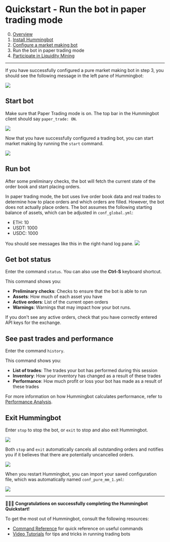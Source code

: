# Quickstart - Run the bot in paper trading mode

0. [Overview](index.md)
1. [Install Hummingbot](install.md)
2. [Configure a market making bot](configure.md)
3. Run the bot in paper trading mode
4. [Participate in Liquidity Mining](participate.md)

---

If you have successfully configured a pure market making bot in step 3, you should see the following message in the left pane of Hummingbot:

![](/assets/img/quickstart_start.png)

## Start bot

Make sure that Paper Trading mode is on. The top bar in the Hummingbot client should say `paper_trade: ON`.

![](/assets/img/quickstart_paper_on.png)

Now that you have successfully configured a trading bot, you can start market making by running the `start` command.

![](/assets/img/quickstart_starting.png)

## Run bot
After some preliminary checks, the bot will fetch the current state of the order book and start placing orders.

In paper trading mode, the bot uses live order book data and real trades to determine how to place orders and which orders are filled. However, the bot does not actually place orders. The bot assumes the following starting balance of assets, which can be adjusted in `conf_global.yml`:

* ETH: 10
* USDT: 1000
* USDC: 1000

You should see messages like this in the right-hand log pane.
![](/assets/img/running-bot.png)

## Get bot status

Enter the command `status`. You can also use the **Ctrl-S** keyboard shortcut.

This command shows you:

* **Preliminary checks**: Checks to ensure that the bot is able to run
* **Assets**: How much of each asset you have
* **Active orders**: List of the current open orders
* **Warnings**: Warnings that may impact how your bot runs.

If you don't see any active orders, check that you have correctly entered API keys for the exchange.

## See past trades and performance

Enter the command `history`.

This command shows you:

* **List of trades**: The trades your bot has performed during this session
* **Inventory**: How your inventory has changed as a result of these trades
* **Performance**: How much profit or loss your bot has made as a result of these trades

For more information on how Hummingbot calculates performance, refer to [Performance Analysis](https://docs.hummingbot.io/operation/commands/history/#how-it-works).

## Exit Hummingbot

Enter `stop` to stop the bot, or `exit` to stop and also exit Hummingbot.

![](/assets/img/quickstart_stop.png)

Both `stop` and `exit` automatically cancels all outstanding orders and notifies you if it believes that there are potentially uncancelled orders.

![](/assets/img/quickstart_exit.png)

When you restart Hummingbot, you can import your saved configuration file, which was automatically named `conf_pure_mm_1.yml`:

![](/assets/img/quickstart_import.png)

---

🎉🎉🎉 **Congratulations on successfully completing the Hummingbot Quickstart!**

To get the most out of Hummingbot, consult the following resources:

* [Command Reference](/operation/commands/) for quick reference on useful commands
* [Video Tutorials](https://hummingbot.io/videos/) for tips and tricks in running trading bots
